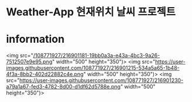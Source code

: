 # Weather-App 현재위치 날씨 프로젝트
# information
<img src="[/108771927/216901181-19bb0a3a-e43a-4bc3-9a26-7512507e9e95.png](https://user-images.githubusercontent.com/108771927/216899008-b0afbc2c-b4aa-4487-94c3-c847a1dbc41a.png)" width="500" height="350")>
<img src="https://user-images.githubusercontent.com/108771927/216901215-534a5a65-1b48-4f3a-8bb2-402d22882c4e.png" width="500" height="350")>
<img src="https://user-images.githubusercontent.com/108771927/216901230-a79a1a67-fed3-4782-8d00-d1df62d5788e.png" width="500" height="350")>

